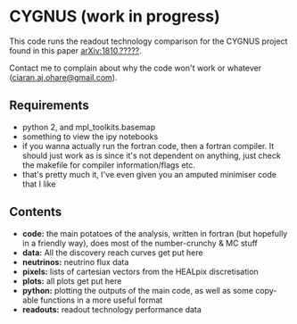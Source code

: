 # CYGNUS (work in progress)

This code runs the readout technology comparison for the CYGNUS project found in this paper [arXiv:1810.?????](https://arxiv.org/abs/1901.?????). 

Contact me to complain about why the code won't work or whatever (ciaran.aj.ohare@gmail.com).

## Requirements

* python 2, and mpl_toolkits.basemap
* something to view the ipy notebooks
* if you wanna actually run the fortran code, then a fortran compiler. It should just work as is since it's not dependent on anything, just check the makefile for compiler information/flags etc.
* that's pretty much it, I've even given you an amputed minimiser code that I like

## Contents

* **code:** the main potatoes of the analysis, written in fortran (but hopefully in a friendly way), does most of the number-crunchy & MC stuff
* **data:** All the discovery reach curves get put here
* **neutrinos:** neutrino flux data
* **pixels:** lists of cartesian vectors from the HEALpix discretisation
* **plots:** all plots get put here
* **python:** plotting the outputs of the main code, as well as some copy-able functions in a more useful format
* **readouts:** readout technology performance data
 
